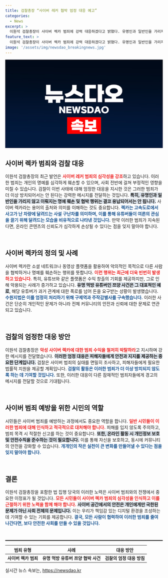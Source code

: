 ```yaml
---
title: 검찰총장 “사이버 레커 협박 엄정 대응 예고”
categories:
  - News
excerpt: >
  이원석 검찰총장이 사이버 렉카 범죄에 강력 대응하겠다고 밝혔다. 유명인과 일반인을 가리지 않는 악성 콘텐츠 유포와 협박 범행에 대해 결단을 내린 뒤, 검찰은 명예훼손과 공갈 피해자를 보호하기 위해 철저한 수사에 나설 예정이다.
feature_text: >
  이원석 검찰총장이 사이버 렉카 범죄에 강력 대응하겠다고 밝혔다. 유명인과 일반인을 가리지 않는 악성 콘텐츠 유포와 협박 범행에 대해 결단을 내린 뒤, 검찰은 명예훼손과 공갈 피해자를 보호하기 위해 철저한 수사에 나설 예정이다.
image: '/assets/img/newsdao_breakingnews.jpg'
---
```


<p><img src="/assets/img/newsdao_breakingnews.jpg" alt="koreaapp 속보" /></p>

<h2 data-ke-size="size26">사이버 렉카 범죄와 검찰 대응</h2>

<p data-ke-size="size16">이원석 검찰총장의 최근 발언은 <b><span style="color: #ee2323;">사이버 레커 범죄의 심각성을 강조</span></b>하고 있습니다. 이러한 범죄는 개인의 명예를 심각하게 훼손할 수 있으며, 사회 전반에 걸쳐 부정적인 영향을 미칠 수 있습니다. 검찰이 이번 사태에 대해 엄정한 대응을 지시한 것은 그러한 범죄가 더 이상 방치되어서는 안 된다는 강력한 메시지를 전달하는 것입니다. <b><span style="background-color: #21538527;">특히, 유명인과 일반인을 가리지 않고 이뤄지는 명예 훼손 및 협박 행위는 결코 용납되어서는 안 됩니다.</span></b> 사이버 렉카라는 용어의 출처와 의미를 이해하는 것도 중요합니다. <b><span style="color: #1a5490;">렉카는 고속도로에서 사고가 난 차량에 달려드는 사설 구난차를 의미하며, 이를 통해 유튜버들이 여론의 관심을 끌기 위해 달려드는 모습을 비유적으로 나타낸 것입니다.</span></b> 만약 이러한 범죄가 지속된다면, 온라인 콘텐츠의 신뢰도가 심각하게 손상될 수 있다는 점을 잊지 말아야 합니다.</p>

<p data-ke-size="size16">&nbsp;</p>

<h2 data-ke-size="size26">사이버 렉카의 정의 및 사례</h2>

<p data-ke-size="size16">사이버 렉카란 소셜 네트워크나 동영상 플랫폼을 활용하여 악의적인 목적으로 다른 사람을 협박하거나 명예를 훼손하는 행위를 뜻합니다. <b><span style="color: #ee2323;">이런 행위는 최근에 더욱 빈번히 발생하고 있습니다.</span></b> 특히, 유튜브와 같은 플랫폼은 수익 창출의 기회를 제공하지만, 그로 인해 악용되는 사례가 증가하고 있습니다. <b><span style="background-color: #21538527;">유명 먹방 유튜버인 쯔양 사건은 그 대표적인 예로</span></b>, 해당 유튜버가 과거 관계에 대한 폭로를 넘어 돈을 요구받는 상황이 발생했습니다. <b><span style="color: #1a5490;">수원지법은 이를 엄정히 처리하기 위해 구제역과 주작감별사를 구속했습니다.</span></b> 이러한 사건은 단순히 개인적인 문제가 아니라 전체 커뮤니티의 안전과 신뢰에 대한 문제로 연관되고 있습니다.</p>

<p data-ke-size="size16">&nbsp;</p>

<h2 data-ke-size="size26">검찰의 엄정한 대응 방안</h2>

<p data-ke-size="size16">이원석 검찰총장은 <b><span style="color: #ee2323;">악성 사이버 렉카에 대한 범죄 수익을 철저히 박탈하라</span></b>고 지시하며 강한 메시지를 전달했습니다. <b><span style="background-color: #21538527;">이러한 엄정 대응은 피해자들에게 안전과 지지를 제공하는 중요한 단계입니다.</span></b> 검찰은 사이버 범죄의 실태를 면밀히 조사하고, 피해자들에게 필요한 법률적 지원을 제공할 계획입니다. <b><span style="color: #1a5490;">검찰의 활동은 이러한 범죄가 더 이상 방치되지 않도록 하는 데 기여할 것입니다.</span></b> 또한, 이러한 대응이 다른 잠재적인 범죄자들에게 경고의 메시지를 전달할 것으로 기대됩니다.</p>

<p data-ke-size="size16">&nbsp;</p>

<h2 data-ke-size="size26">사이버 범죄 예방을 위한 시민의 역할</h2>

<p data-ke-size="size16">시민들은 사이버 범죄를 예방하는 과정에서도 중요한 역할을 합니다. <b><span style="color: #ee2323;">일반 시민들이 이러한 범죄에 대해 인식하고 적극적으로 대처해야 합니다.</span></b> 피해를 입지 않도록 주의하고, 범죄 목격 시 적절한 신고를 하는 것이 중요합니다. <b><span style="background-color: #21538527;">또한, 온라인 활동 시 개인정보 보호 및 안전수칙을 준수하는 것이 필요합니다.</span></b> 이를 통해 자신을 보호하고, 동시에 커뮤니티의 안전을 강화할 수 있습니다. <b><span style="color: #1a5490;">개개인의 작은 실천이 큰 변화를 만들어낼 수 있다는 점을 잊지 말아야 합니다.</span></b></p>

<p data-ke-size="size16">&nbsp;</p>

<h2 data-ke-size="size26">결론</h2>

<p data-ke-size="size16">이원석 검찰총장을 포함한 법 집행 당국의 이러한 노력은 사이버 범죄와의 전쟁에서 중요한 이정표가 될 것입니다. <b><span style="color: #ee2323;">모든 시민들이 사이버 렉카 범죄의 심각성을 인식하고 이를 근절하기 위한 노력을 함께 해야 합니다.</span></b> <b><span style="background-color: #21538527;">사이버 공간에서의 안전은 개인에게만 국한된 문제가 아닌 사회 전체의 문제입니다.</span></b> 이는 우리가 책임감 있는 디지털 환경을 조성하는 데 기여할 수 있는 기회를 제공합니다. <b><span style="color: #1a5490;">결국, 모든 사람이 협력하여 이러한 범죄를 줄여 나간다면, 보다 안전한 사회를 만들 수 있을 것입니다.</span></b></p>

<p data-ke-size="size16">&nbsp;</p>

<hr style="height: 2px; border: none; background-color: #000;" />

<table>
  <thead>
    <tr>
      <th>범죄 유형</th>
      <th>사례</th>
      <th>대응 방안</th>
    </tr>
  </thead>
  <tbody>
    <tr>
      <td style="text-align: center; height: 17px;"><b>사이버 렉카 범죄</b></td>
      <td style="text-align: center; height: 17px;"><b>유명 먹방 유튜버 쯔양 협박 사건</b></td>
      <td style="text-align: center; height: 17px;"><b>검찰의 엄정 대응 방침</b></td>
    </tr>
  </tbody>
</table>
실시간 뉴스 속보는, <a href="https://newsdao.kr" rel="dofollow">https://newsdao.kr</a>


